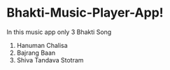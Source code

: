 # Bhakti-Music-Player-App!
In this music app only 3 Bhakti Song 
1. Hanuman Chalisa
2. Bajrang Baan
3. Shiva Tandava Stotram
